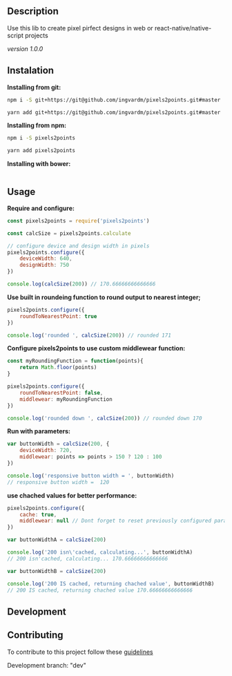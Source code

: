 Description
---
Use this lib to create pixel pirfect designs in web or react-native/native-script projects

_version 1.0.0_

Instalation
---
**Installing from git:**
```bash
npm i -S git+https://git@github.com/ingvardm/pixels2points.git#master

yarn add git+https://git@github.com/ingvardm/pixels2points.git#master
```
**Installing from npm:**
```bash
npm i -S pixels2points

yarn add pixels2points
```

**Installing with bower:**
```bash

```

Usage
---

**Require and configure:**
```javascript
const pixels2points = require('pixels2points')

const calcSize = pixels2points.calculate

// configure device and design width in pixels
pixels2points.configure({
    deviceWidth: 640,
    designWidth: 750
})

console.log(calcSize(200)) // 170.66666666666666
```

**Use built in roundeing function to round output to nearest integer;**
```javascript
pixels2points.configure({
    roundToNearestPoint: true
})

console.log('rounded ', calcSize(200)) // rounded 171
```

**Configure pixels2points to use custom middlewear function:**
```javascript
const myRoundingFunction = function(points){
    return Math.floor(points)
}

pixels2points.configure({
    roundToNearestPoint: false,
    middlewear: myRoundingFunction
})

console.log('rounded down ', calcSize(200)) // rounded down 170
```

**Run with parameters:**
```javascript
var buttonWidth = calcSize(200, {
    deviceWidth: 720,
    middlewear: points => points > 150 ? 120 : 100
})

console.log('responsive button width = ', buttonWidth)
// responsive button width =  120
```

**use chached values for better performance:**
```javascript
pixels2points.configure({
    cache: true,
    middlewear: null // Dont forget to reset previously configured parameters
})

var buttonWidthA = calcSize(200)

console.log('200 isn\'cached, calculating...', buttonWidthA)
// 200 isn'cached, calculating... 170.66666666666666

var buttonWidthB = calcSize(200)

console.log('200 IS cached, returning chached value', buttonWidthB)
// 200 IS cached, returning chached value 170.66666666666666
```

Development
---

Contributing
---
To contribute to this project follow these [guidelines](https://git-scm.com/book/en/v2/GitHub-Contributing-to-a-Project)

Development branch: "dev"


